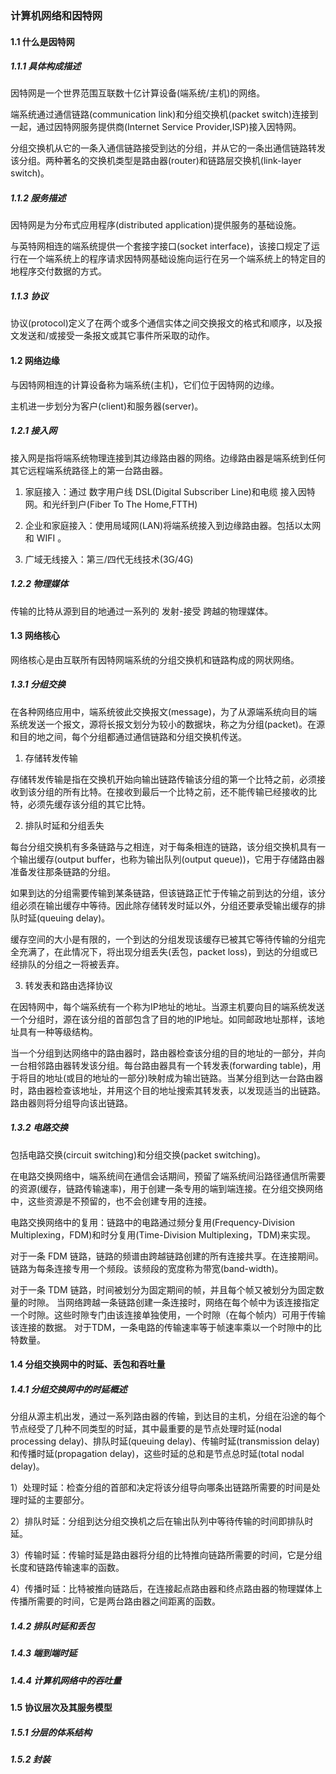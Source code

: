 ### 计算机网络和因特网

#### 1.1 什么是因特网

##### 1.1.1 具体构成描述

因特网是一个世界范围互联数十亿计算设备(端系统/主机)的网络。

端系统通过通信链路(communication link)和分组交换机(packet switch)连接到一起，通过因特网服务提供商(Internet Service Provider,ISP)接入因特网。

分组交换机从它的一条入通信链路接受到达的分组，并从它的一条出通信链路转发该分组。两种著名的交换机类型是路由器(router)和链路层交换机(link-layer switch)。

##### 1.1.2 服务描述

因特网是为分布式应用程序(distributed application)提供服务的基础设施。

与英特网相连的端系统提供一个套接字接口(socket interface)，该接口规定了运行在一个端系统上的程序请求因特网基础设施向运行在另一个端系统上的特定目的地程序交付数据的方式。

##### 1.1.3 协议

协议(protocol)定义了在两个或多个通信实体之间交换报文的格式和顺序，以及报文发送和/或接受一条报文或其它事件所采取的动作。

#### 1.2 网络边缘

与因特网相连的计算设备称为端系统(主机)，它们位于因特网的边缘。

主机进一步划分为客户(client)和服务器(server)。

##### 1.2.1 接入网

接入网是指将端系统物理连接到其边缘路由器的网络。边缘路由器是端系统到任何其它远程端系统路径上的第一台路由器。

1. 家庭接入：通过 数字用户线 DSL(Digital Subscriber Line)和电缆 接入因特网。和光纤到户(Fiber To The Home,FTTH)

2. 企业和家庭接入：使用局域网(LAN)将端系统接入到边缘路由器。包括以太网和 WIFI 。

3. 广域无线接入：第三/四代无线技术(3G/4G)

##### 1.2.2 物理媒体

传输的比特从源到目的地通过一系列的 发射-接受 跨越的物理媒体。

#### 1.3 网络核心

网络核心是由互联所有因特网端系统的分组交换机和链路构成的网状网络。

##### 1.3.1 分组交换

在各种网络应用中，端系统彼此交换报文(message)，为了从源端系统向目的端系统发送一个报文，源将长报文划分为较小的数据块，称之为分组(packet)。在源和目的地之间，每个分组都通过通信链路和分组交换机传送。

1. 存储转发传输

存储转发传输是指在交换机开始向输出链路传输该分组的第一个比特之前，必须接收到该分组的所有比特。在接收到最后一个比特之前，还不能传输已经接收的比特，必须先缓存该分组的其它比特。

2. 排队时延和分组丢失

每台分组交换机有多条链路与之相连，对于每条相连的链路，该分组交换机具有一个输出缓存(output buffer，也称为输出队列(output queue))，它用于存储路由器准备发往那条链路的分组。

如果到达的分组需要传输到某条链路，但该链路正忙于传输之前到达的分组，该分组必须在输出缓存中等待。因此除存储转发时延以外，分组还要承受输出缓存的排队时延(queuing delay)。

缓存空间的大小是有限的，一个到达的分组发现该缓存已被其它等待传输的分组完全充满了，在此情况下，将出现分组丢失(丢包，packet loss)，到达的分组或已经排队的分组之一将被丢弃。

3. 转发表和路由选择协议

在因特网中，每个端系统有一个称为IP地址的地址。当源主机要向目的端系统发送一个分组时，源在该分组的首部包含了目的地的IP地址。如同邮政地址那样，该地址具有一种等级结构。

当一个分组到达网络中的路由器时，路由器检查该分组的目的地址的一部分，并向一台相邻路由器转发该分组。每台路由器具有一个转发表(forwarding table)，用于将目的地址(或目的地址的一部分)映射成为输岀链路。当某分组到达一台路由器时，路由器检查该地址，并用这个目的地址搜索其转发表，以发现适当的出链路。路由器则将分组导向该出链路。

##### 1.3.2 电路交换

包括电路交换(circuit switching)和分组交换(packet switching)。

在电路交换网络中，端系统间在通信会话期间，预留了端系统间沿路径通信所需要的资源(缓存，链路传输速率)，用于创建一条专用的端到端连接。在分组交换网络中，这些资源是不预留的，也不会创建专用的连接。

电路交换网络中的复用：链路中的电路通过频分复用(Frequency-Division Multiplexing，FDM)和时分复用(Time-Division Multiplexing，TDM)来实现。

对于一条 FDM 链路，链路的频谱由跨越链路创建的所有连接共享。在连接期间。链路为每条连接专用一个频段。该频段的宽度称为带宽(band-width)。

对于一条 TDM 链路，时间被划分为固定期间的帧，并且每个帧又被划分为固定数量的时隙。
当网络跨越一条链路创建一条连接时，网络在每个帧中为该连接指定一个时隙。这些时隙专门由该连接单独使用，一个时隙（在每个帧内）可用于传输该连接的数据。
对于TDM，一条电路的传输速率等于帧速率乘以一个时隙中的比特数量。

#### 1.4 分组交换网中的时延、丢包和吞吐量

##### 1.4.1 分组交换网中的时延概述

分组从源主机出发，通过一系列路由器的传输，到达目的主机，分组在沿途的每个节点经受了几种不同类型的时延，其中最重要的是节点处理时延(nodal processing delay)、排队时延(queuing delay)、传输时延(transmission delay)和传播时延(propagation delay)，这些时延的总和是节点总时延(total nodal delay)。

1）处理时延：检查分组的首部和决定将该分组导向哪条出链路所需要的时间是处理时延的主要部分。

2）排队时延：分组到达分组交换机之后在输出队列中等待传输的时间即排队时延。

3）传输时延：传输时延是路由器将分组的比特推向链路所需要的时间，它是分组长度和链路传输速率的函数。

4）传播时延：比特被推向链路后，在连接起点路由器和终点路由器的物理媒体上传播所需要的时间，它是两台路由器之间距离的函数。

##### 1.4.2 排队时延和丢包

##### 1.4.3 端到端时延

##### 1.4.4 计算机网络中的吞吐量


#### 1.5 协议层次及其服务模型

##### 1.5.1 分层的体系结构

##### 1.5.2 封装

